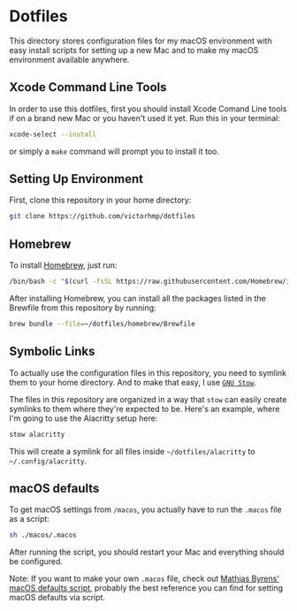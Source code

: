 # Dotfiles

This directory stores configuration files for my macOS environment with easy
install scripts for setting up a new Mac and to make my macOS environment available
anywhere.

## Xcode Command Line Tools

In order to use this dotfiles, first you should install Xcode Comand Line tools
if on a brand new Mac or you haven't used it yet.
Run this in your terminal:

```bash
xcode-select --install
```

or simply a `make` command will prompt you to install it too.

## Setting Up Environment

First, clone this repository in your home directory:

```bash
git clone https://github.com/victorhmp/dotfiles
```

## Homebrew

To install [Homebrew](https://brew.sh/), just run:

```bash
/bin/bash -c "$(curl -fsSL https://raw.githubusercontent.com/Homebrew/install/HEAD/install.sh)"
```

After installing Homebrew, you can install all the packages listed in the
Brewfile from this repository by running:

```bash
brew bundle --file=~/dotfiles/homebrew/Brewfile
```

## Symbolic Links

To actually use the configuration files in this repository, you need to symlink
them to your home directory. And to make that easy, I use [`GNU Stow`](https://www.gnu.org/software/stow/).

The files in this repository are organized in a way that `stow` can easily
create symlinks to them where they're expected to be. Here's an example, where
I'm going to use the Alacritty setup here:

```bash
stow alacritty
```

This will create a symlink for all files inside `~/dotfiles/alacritty` to `~/.config/alacritty`.

## macOS defaults

To get macOS settings from `/macos`, you actually have to run the `.macos` file
as a script:

```bash
sh ./macos/.macos
```

After running the script, you should restart your Mac and everything should be
configured.

Note: If you want to make your own `.macos` file, check out [Mathias Byrens' macOS defaults script](https://github.com/mathiasbynens/dotfiles/blob/master/.macos), probably the best reference you can find for setting macOS defaults via script.
